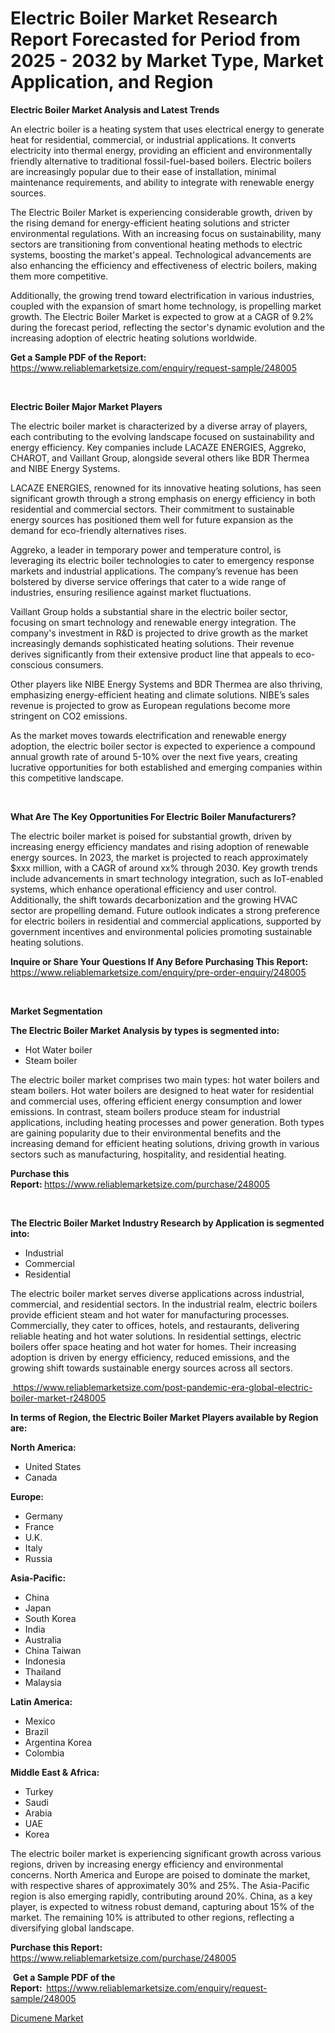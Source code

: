 <p><h1>Electric Boiler Market Research Report Forecasted for Period from 2025 -  2032 by Market Type, Market Application, and Region</h1></p><p><strong>Electric Boiler Market Analysis and Latest Trends</strong></p>
<p><p>An electric boiler is a heating system that uses electrical energy to generate heat for residential, commercial, or industrial applications. It converts electricity into thermal energy, providing an efficient and environmentally friendly alternative to traditional fossil-fuel-based boilers. Electric boilers are increasingly popular due to their ease of installation, minimal maintenance requirements, and ability to integrate with renewable energy sources.</p><p>The Electric Boiler Market is experiencing considerable growth, driven by the rising demand for energy-efficient heating solutions and stricter environmental regulations. With an increasing focus on sustainability, many sectors are transitioning from conventional heating methods to electric systems, boosting the market's appeal. Technological advancements are also enhancing the efficiency and effectiveness of electric boilers, making them more competitive.</p><p>Additionally, the growing trend toward electrification in various industries, coupled with the expansion of smart home technology, is propelling market growth. The Electric Boiler Market is expected to grow at a CAGR of 9.2% during the forecast period, reflecting the sector's dynamic evolution and the increasing adoption of electric heating solutions worldwide.</p></p>
<p><strong>Get a Sample PDF of the Report:&nbsp;</strong> <a href="https://www.reliablemarketsize.com/enquiry/request-sample/248005?utm_campaign=1889&utm_medium=2&utm_source=Github&utm_content=ia&utm_term=30032025&utm_id=electric-boiler">https://www.reliablemarketsize.com/enquiry/request-sample/248005</a></p>
<p>&nbsp;</p>
<p><strong>Electric Boiler Major Market Players</strong></p>
<p><p>The electric boiler market is characterized by a diverse array of players, each contributing to the evolving landscape focused on sustainability and energy efficiency. Key companies include LACAZE ENERGIES, Aggreko, CHAROT, and Vaillant Group, alongside several others like BDR Thermea and NIBE Energy Systems.</p><p>LACAZE ENERGIES, renowned for its innovative heating solutions, has seen significant growth through a strong emphasis on energy efficiency in both residential and commercial sectors. Their commitment to sustainable energy sources has positioned them well for future expansion as the demand for eco-friendly alternatives rises.</p><p>Aggreko, a leader in temporary power and temperature control, is leveraging its electric boiler technologies to cater to emergency response markets and industrial applications. The company’s revenue has been bolstered by diverse service offerings that cater to a wide range of industries, ensuring resilience against market fluctuations.</p><p>Vaillant Group holds a substantial share in the electric boiler sector, focusing on smart technology and renewable energy integration. The company's investment in R&D is projected to drive growth as the market increasingly demands sophisticated heating solutions. Their revenue derives significantly from their extensive product line that appeals to eco-conscious consumers.</p><p>Other players like NIBE Energy Systems and BDR Thermea are also thriving, emphasizing energy-efficient heating and climate solutions. NIBE’s sales revenue is projected to grow as European regulations become more stringent on CO2 emissions.</p><p>As the market moves towards electrification and renewable energy adoption, the electric boiler sector is expected to experience a compound annual growth rate of around 5-10% over the next five years, creating lucrative opportunities for both established and emerging companies within this competitive landscape.</p></p>
<p>&nbsp;</p>
<p><strong>What Are The Key Opportunities For Electric Boiler Manufacturers?</strong></p>
<p><p>The electric boiler market is poised for substantial growth, driven by increasing energy efficiency mandates and rising adoption of renewable energy sources. In 2023, the market is projected to reach approximately $xxx million, with a CAGR of around xx% through 2030. Key growth trends include advancements in smart technology integration, such as IoT-enabled systems, which enhance operational efficiency and user control. Additionally, the shift towards decarbonization and the growing HVAC sector are propelling demand. Future outlook indicates a strong preference for electric boilers in residential and commercial applications, supported by government incentives and environmental policies promoting sustainable heating solutions.</p></p>
<p><strong>Inquire or Share Your Questions If Any Before Purchasing This Report:</strong> <a href="https://www.reliablemarketsize.com/enquiry/pre-order-enquiry/248005?utm_campaign=1889&utm_medium=2&utm_source=Github&utm_content=ia&utm_term=30032025&utm_id=electric-boiler">https://www.reliablemarketsize.com/enquiry/pre-order-enquiry/248005</a></p>
<p>&nbsp;</p>
<p><strong>Market Segmentation</strong></p>
<p><strong>The Electric Boiler Market Analysis by types is segmented into:</strong></p>
<p><ul><li>Hot Water boiler</li><li>Steam boiler</li></ul></p>
<p><p>The electric boiler market comprises two main types: hot water boilers and steam boilers. Hot water boilers are designed to heat water for residential and commercial uses, offering efficient energy consumption and lower emissions. In contrast, steam boilers produce steam for industrial applications, including heating processes and power generation. Both types are gaining popularity due to their environmental benefits and the increasing demand for efficient heating solutions, driving growth in various sectors such as manufacturing, hospitality, and residential heating.</p></p>
<p><strong>Purchase this Report:&nbsp;</strong><a href="https://www.reliablemarketsize.com/purchase/248005?utm_campaign=1889&utm_medium=2&utm_source=Github&utm_content=ia&utm_term=30032025&utm_id=electric-boiler">https://www.reliablemarketsize.com/purchase/248005</a></p>
<p>&nbsp;</p>
<p><strong>The Electric Boiler Market Industry Research by Application is segmented into:</strong></p>
<p><ul><li>Industrial</li><li>Commercial</li><li>Residential</li></ul></p>
<p><p>The electric boiler market serves diverse applications across industrial, commercial, and residential sectors. In the industrial realm, electric boilers provide efficient steam and hot water for manufacturing processes. Commercially, they cater to offices, hotels, and restaurants, delivering reliable heating and hot water solutions. In residential settings, electric boilers offer space heating and hot water for homes. Their increasing adoption is driven by energy efficiency, reduced emissions, and the growing shift towards sustainable energy sources across all sectors.</p></p>
<p><a href="https://www.reliablemarketsize.com/post-pandemic-era-global-electric-boiler-market-r248005?utm_campaign=1889&utm_medium=2&utm_source=Github&utm_content=ia&utm_term=30032025&utm_id=electric-boiler">&nbsp;https://www.reliablemarketsize.com/post-pandemic-era-global-electric-boiler-market-r248005</a></p>
<p><strong>In terms of Region, the Electric Boiler Market Players available by Region are:</strong></p>
<p>
    <p> <strong> North America: </strong>
        <ul>
            <li>United States</li>
            <li>Canada</li>
        </ul>
        </p> 
    <p> <strong> Europe: </strong>
        <ul>
            <li>Germany</li>
            <li>France</li>
            <li>U.K.</li>
            <li>Italy</li>
            <li>Russia</li>
        </ul>
        </p> 
    <p> <strong> Asia-Pacific: </strong>
        <ul>
            <li>China</li>
            <li>Japan</li>
            <li>South Korea</li>
            <li>India</li>
            <li>Australia</li>
            <li>China Taiwan</li>
            <li>Indonesia</li>
            <li>Thailand</li>
            <li>Malaysia</li>
        </ul>
        </p> 
    <p> <strong> Latin America: </strong>
        <ul>
            <li>Mexico</li>
            <li>Brazil</li>
            <li>Argentina Korea</li>
            <li>Colombia</li>
        </ul>
        </p> 
    <p> <strong> Middle East & Africa: </strong>
        <ul>
            <li>Turkey</li>
            <li>Saudi</li>
            <li>Arabia</li>
            <li>UAE</li>
            <li>Korea</li>
        </ul>
    </p>
    </p>
<p><p>The electric boiler market is experiencing significant growth across various regions, driven by increasing energy efficiency and environmental concerns. North America and Europe are poised to dominate the market, with respective shares of approximately 30% and 25%. The Asia-Pacific region is also emerging rapidly, contributing around 20%. China, as a key player, is expected to witness robust demand, capturing about 15% of the market. The remaining 10% is attributed to other regions, reflecting a diversifying global landscape.</p></p>
<p><strong>Purchase this Report: </strong><a href="https://www.reliablemarketsize.com/purchase/248005?utm_campaign=1889&utm_medium=2&utm_source=Github&utm_content=ia&utm_term=30032025&utm_id=electric-boiler">https://www.reliablemarketsize.com/purchase/248005</a></p>
<p>&nbsp;<strong>Get a Sample PDF of the Report:&nbsp;&nbsp;</strong><a href="https://www.reliablemarketsize.com/enquiry/request-sample/248005?utm_campaign=1889&utm_medium=2&utm_source=Github&utm_content=ia&utm_term=30032025&utm_id=electric-boiler">https://www.reliablemarketsize.com/enquiry/request-sample/248005</a></p>
<p><strong></strong></p>
<p><p><a href="https://github.com/prosalinda88/Market-Research-Report-List-7/blob/main/dicumene-market.md?utm_campaign=1889&utm_medium=2&utm_source=Github&utm_content=ia&utm_term=30032025&utm_id=electric-boiler">Dicumene Market</a></p></p>